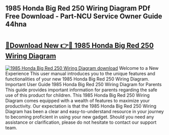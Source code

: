 ## 1985 Honda Big Red 250 Wiring Diagram PDf Free Download - Part-NCU Service Owner Guide 44hna

# <h2><a href="http://dfriie.blite.top/?on=1985+Honda+Big+Red+250+Wiring+Diagram">🔗Download New 👉🔴 1985 Honda Big Red 250 Wiring Diagram</a></h2>

[![1985 Honda Big Red 250 Wiring Diagram download](https://i.imgur.com/lujVjoI.png)](http://dfriie.blite.top/?on=1985+Honda+Big+Red+250+Wiring+Diagram)
Welcome to a New Experience This user manual introduces you to the unique features and functionalities of your new 1985 Honda Big Red 250 Wiring Diagram. Important User Guide 1985 Honda Big Red 250 Wiring Diagram for Parents This guide provides important information for parents regarding the safe use of this product for children. This 1985 Honda Big Red 250 Wiring Diagram comes equipped with a wealth of features to maximize your productivity. Our expectation is that the 1985 Honda Big Red 250 Wiring Diagram has been a clear and easy-to-understand resource in your journey to becoming proficient in using your new gadget. Should you need any assistance or clarification, please do not hesitate to contact our support team.
